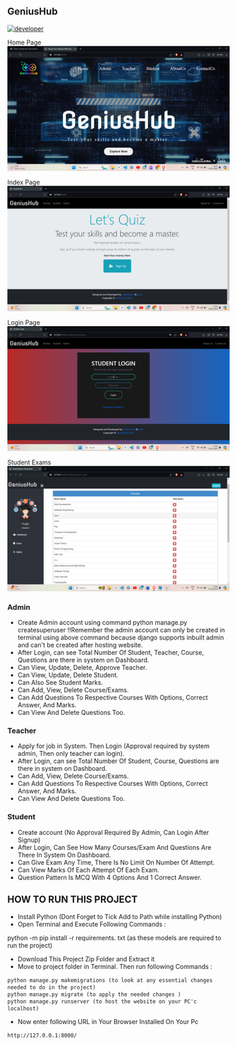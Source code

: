 ## GeniusHub

[![developer](https://www.linkedin.com/in/shrinath-torangi)](https://www.linkedin.com/in/shrinath-torangi)

Home Page 
![Home](static/screenshots/home.png)

Index Page
![Index](static/screenshots/index.png)

Login Page
![Login](static/screenshots/student_login.png)

Student Exams 
![Exams](static/screenshots/std_ex_lits.png)

### Admin

- Create Admin account using command
python manage.py createsuperuser
  !!Remember the admin account can only be created in terminal using above command because django supports inbuilt admin and can't be created after hosting website.
- After Login, can see Total Number Of Student, Teacher, Course, Questions are there in system on Dashboard.
- Can View, Update, Delete, Approve Teacher.
- Can View, Update, Delete Student.
- Can Also See Student Marks.
- Can Add, View, Delete Course/Exams.
- Can Add Questions To Respective Courses With Options, Correct Answer, And Marks.
- Can View And Delete Questions Too.

### Teacher
- Apply for job in System. Then Login (Approval required by system admin, Then only teacher can login).
- After Login, can see Total Number Of Student, Course, Questions are there in system on Dashboard.
- Can Add, View, Delete Course/Exams.
- Can Add Questions To Respective Courses With Options, Correct Answer, And Marks.
- Can View And Delete Questions Too.

### Student
- Create account (No Approval Required By Admin, Can Login After Signup)
- After Login, Can See How Many Courses/Exam And Questions Are There In System On Dashboard.
- Can Give Exam Any Time, There Is No Limit On Number Of Attempt.
- Can View Marks Of Each Attempt Of Each Exam.
- Question Pattern Is MCQ With 4 Options And 1 Correct Answer.


## HOW TO RUN THIS PROJECT
- Install Python (Dont Forget to Tick Add to Path while installing Python)
- Open Terminal and Execute Following Commands :

python -m pip install -r requirements. txt (as these models are required to run the project)

- Download This Project Zip Folder and Extract it
- Move to project folder in Terminal. Then run following Commands :
```
python manage.py makemigrations (to look at any essential changes needed to do in the project)
python manage.py migrate (to apply the needed changes )
python manage.py runserver (to host the website on your PC'c localhost)
```
- Now enter following URL in Your Browser Installed On Your Pc
```
http://127.0.0.1:8000/
```
